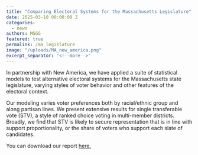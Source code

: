 ```yaml
---
title: "Comparing Electoral Systems for the Massachusetts Legislature"
date: 2025-03-10 00:00:00 Z
categories:
  - news
authors: MGGG
featured: true
permalink: /ma_legislature
image: "/uploads/MA_new_america.png"
excerpt_separator: "<!--more-->"
---
```


In partnership with New America, we have applied a suite of statistical models to test alternative electoral systems for the Massachusetts state legislature, varying styles of voter behavior and other features of the electoral
context. 

<!--more-->
Our modeling varies voter preferences both by racial/ethnic group and along partisan
lines. We present extensive results for single transferable vote (STV), a style of ranked choice voting
in multi-member districts. Broadly, we find that STV is likely to secure representation that is in line
with support proportionality, or the share of voters who support each slate of candidates.

You can download our report [here.](/MA-report) 
<!-- and can look at New America's roll out [here.]() -->

